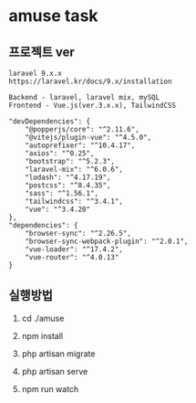 # amuse task

## 프로젝트 ver
    laravel 9.x.x
    https://laravel.kr/docs/9.x/installation

    Backend - laravel, laravel mix, mySQL
    Frontend - Vue.js(ver.3.x.x), TailwindCSS

    "devDependencies": {
        "@popperjs/core": "^2.11.6",
        "@vitejs/plugin-vue": "^4.5.0",
        "autoprefixer": "^10.4.17",
        "axios": "^0.25",
        "bootstrap": "^5.2.3",
        "laravel-mix": "^6.0.6",
        "lodash": "^4.17.19",
        "postcss": "^8.4.35",
        "sass": "^1.56.1",
        "tailwindcss": "^3.4.1",
        "vue": "^3.4.20"
    },
    "dependencies": {
        "browser-sync": "^2.26.5",
        "browser-sync-webpack-plugin": "^2.0.1",
        "vue-loader": "^17.4.2",
        "vue-router": "^4.0.13"
    }

## 실행방법
>
1. cd ./amuse
>
2. npm install
>
3. php artisan migrate
>
4. php artisan serve
>
5. npm run watch 
